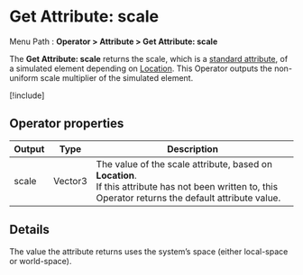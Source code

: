 # Get Attribute: scale

Menu Path : **Operator > Attribute > Get Attribute: scale**

The **Get Attribute: scale** returns the scale, which is a [standard attribute](Reference-Attributes.md), of a simulated element depending on [Location](Attributes.md#attribute-locations). This Operator outputs the non-uniform scale multiplier of the simulated element.

[!include[](Snippets/Operator-GetAttributeOperatorSettings.md)]

## Operator properties

| **Output** | **Type** | **Description**                                              |
| ---------- | -------- | ------------------------------------------------------------ |
| scale      | Vector3  | The value of the scale attribute, based on **Location**.<br/>If this attribute has not been written to, this Operator returns the default attribute value. |

## Details

The value the attribute returns uses the system’s space (either local-space or world-space).
